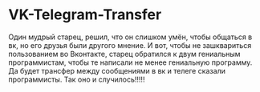 ﻿# VK-Telegram-Transfer
Один мудрый старец, решил, что он слишком умён, чтобы общаться в вк, но его друзья были другого мнение. И вот, чтобы не зашквариться пользованием во Вконтакте, старец обратился к двум гениальным программистам, чтобы те написали не менее гениальную программу. Да будет трансфер между сообщениями в вк и телеге сказали программисты. Так оно и случилось!!!!!
